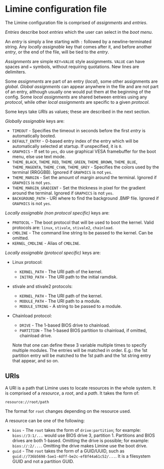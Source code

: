# Limine configuration file

The Limine configuration file is comprised of *assignments* and *entries*.

*Entries* describe boot *entries* which the user can select in the *boot menu*.

An *entry* is simply a line starting with `:` followed by a newline-terminated
string.
Any *locally assignable* key that comes after it, and before another *entry*, or
the end of the file, will be tied to the *entry*.

*Assignments* are simple `KEY=VALUE` style assignments.
`VALUE` can have spaces and `=` symbols, without requiring quotations. New lines
are delimiters.

Some *assignments* are part of an entry (*local*), some other assignments are *global*.
*Global assignments* can appear anywhere in the file and are not part of an entry,
although usually one would put them at the beginning of the config.
Some *local assignments* are shared between entries using any *protocol*, while other
*local assignments* are specific to a given *protocol*.

Some keys take *URIs* as values; these are described in the next section.

*Globally assignable* keys are:
* `TIMEOUT` - Specifies the timeout in seconds before the first *entry* is automatically booted.
* `DEFAULT_ENTRY` - 0-based entry index of the entry which will be automatically selected at startup. If unspecified, it is `0`.
* `GRAPHICS` - If set to `yes`, do use graphical VESA framebuffer for the boot menu, else use text mode.
* `THEME_BLACK`, `THEME_RED`, `THEME_GREEN`, `THEME_BROWN`, `THEME_BLUE`, `THEME_MAGENTA`, `THEME_CYAN`, `THEME_GREY` - Specifies the colors used by the terminal (RRGGBB). Ignored if `GRAPHICS` is not `yes`.
* `THEME_MARGIN` - Set the amount of margin around the terminal. Ignored if `GRAPHICS` is not `yes`.
* `THEME_MARGIN_GRADIENT` - Set the thickness in pixel for the gradient around the terminal. Ignored if `GRAPHICS` is not `yes`.
* `BACKGROUND_PATH` - URI where to find the background .BMP file. Ignored if `GRAPHICS` is not `yes`.

*Locally assignable (non protocol specific)* keys are:
* `PROTOCOL` - The boot protocol that will be used to boot the kernel. Valid protocols are: `linux`, `stivale`, `stivale2`, `chainload`.
* `CMDLINE` - The command line string to be passed to the kernel. Can be omitted.
* `KERNEL_CMDLINE` - Alias of `CMDLINE`.

*Locally assignable (protocol specific)* keys are:
* Linux protocol:
  * `KERNEL_PATH` - The URI path of the kernel.
  * `INITRD_PATH` - The URI path to the initial ramdisk.
* stivale and stivale2 protocols:
  * `KERNEL_PATH` - The URI path of the kernel.
  * `MODULE_PATH` - The URI path to a module.
  * `MODULE_STRING` - A string to be passed to a module.
* Chainload protocol:
  * `DRIVE` - The 1-based BIOS drive to chainload.
  * `PARTITION` - The 1-based BIOS partition to chainload, if omitted, chainload drive.

  Note that one can define these 3 variable multiple times to specify multiple modules.
  The entries will be matched in order. E.g.: the 1st partition entry will be matched
  to the 1st path and the 1st string entry that appear, and so on.

## URIs

A URI is a path that Limine uses to locate resources in the whole system. It is
comprised of a *resource*, a *root*, and a *path*. It takes the form of:
```
resource://root/path
```

The format for `root` changes depending on the resource used.

A resource can be one of the following:
* `bios` - The `root` takes the form of `drive:partition`; for example: `bios://3:1/...` would use BIOS drive 3, partition 1. Partitions and BIOS drives are both 1-based. Omitting the drive is possible; for example: `bios://:2/...`. Omitting the drive makes Limine use the boot drive.
* `guid` - The `root` takes the form of a GUID/UUID, such as `guid://736b5698-5ae1-4dff-be2c-ef8f44a61c52/...`. It is a filesystem GUID and not a partition GUID.
